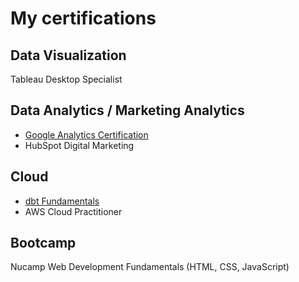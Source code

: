 # My certifications 
## Data Visualization 
Tableau Desktop Specialist
## Data Analytics / Marketing Analytics 
- [Google Analytics Certification](https://skillshop.credential.net/6472d66b-2d01-418f-8ca5-c216bc6101b9?record_view=true)
- HubSpot Digital Marketing
## Cloud 
- [dbt Fundamentals](https://credentials.getdbt.com/98b2b2b0-b821-4da7-a4cc-98c45ed44ff5) 
- AWS Cloud Practitioner 
## Bootcamp 
Nucamp Web Development Fundamentals (HTML, CSS, JavaScript)
